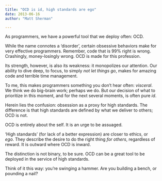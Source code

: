 ```yaml
---
title: "OCD is id, high standards are ego"
date: 2013-06-16
author: "Matt Sherman"

---
```


As programmers, we have a powerful tool that we deploy often: OCD.

While the name connotes a ‘disorder’, certain obsessive behaviors make for very effective programmers. Remember, code that is 99% right is wrong. Crashingly, money-losingly wrong. OCD is made for this profession.

Its strength, however, is also its weakness: it monopolizes our attention. Our ability to dive deep, to focus, to simply _not let things go_, makes for amazing code and terrible time management.

To me, this makes programmers something you don’t hear often: _visceral_. We think we do big-brain work; perhaps we do. But our decision of what to prioritize in this moment, and for the next several moments, is often pure _id_.

Herein lies the confusion: obsession as a proxy for high standards. The difference is that high standards are defined by what we deliver to others; OCD is not.

OCD is entirely about the self. It is an urge to be assuaged.

‘High standards’ (for lack of a better expression) are closer to ethics, or _ego_. They describe the desire to do the right thing _for others_, regardless of reward. It is outward where OCD is inward.

The distinction is not binary, to be sure. OCD can be a great tool to be deployed in the service of high standards.

Think of it this way: you’re swinging a hammer. Are you building a bench, or pounding a nail?
